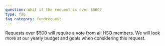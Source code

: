 ```yaml
---
question: What if the request is over $500?
type: faq
faq_category: fundrequest
---
```

Requests over $500 will require a vote from all HSO members. We will look more at our yearly budget and goals when considering this request.